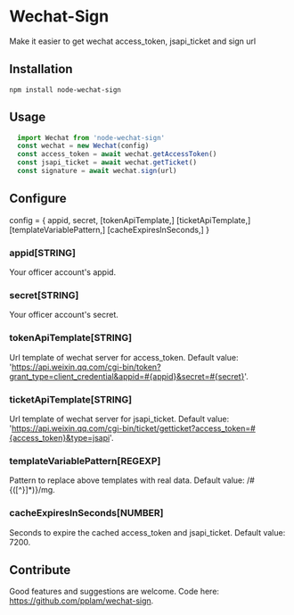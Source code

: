 Wechat-Sign
==========

Make it easier to get wechat access_token, jsapi_ticket and sign url

## Installation

  `npm install node-wechat-sign`

## Usage

~~~javascript
  import Wechat from 'node-wechat-sign'
  const wechat = new Wechat(config)
  const access_token = await wechat.getAccessToken()
  const jsapi_ticket = await wechat.getTicket()
  const signature = await wechat.sign(url)
~~~

## Configure

  config = {
      appid,
      secret,
      [tokenApiTemplate,]
      [ticketApiTemplate,]
      [templateVariablePattern,]
      [cacheExpiresInSeconds,]
  }

### appid[STRING]
  Your officer account's appid.
### secret[STRING]
  Your officer account's secret.
### tokenApiTemplate[STRING]
  Url template of wechat server for access_token.
  Default value: 'https://api.weixin.qq.com/cgi-bin/token?grant_type=client_credential&appid=#{appid}&secret=#{secret}'.
### ticketApiTemplate[STRING]
  Url template of wechat server for jsapi_ticket.
  Default value: 'https://api.weixin.qq.com/cgi-bin/ticket/getticket?access_token=#{access_token}&type=jsapi'.
### templateVariablePattern[REGEXP]
  Pattern to replace above templates with real data.
  Default value: /#\{([^}]*)\}/mg.
### cacheExpiresInSeconds[NUMBER]
  Seconds to expire the cached access_token and jsapi_ticket.
  Default value: 7200.

## Contribute

  Good features and suggestions are welcome. Code here: https://github.com/pplam/wechat-sign.
